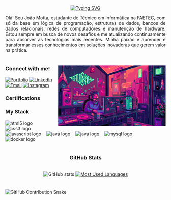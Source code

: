 <div align="center">
  <a href="https://git.io/typing-svg">
    <img src="https://readme-typing-svg.demolab.com?font=Fira+Code&weight=500&size=22&pause=1000&color=c72c3b&center=true&vCenter=true&random=false&width=524&lines=%E2%8A%B9+Bem+vindo+ao+meu+perfil!+%E2%8A%B9" alt="Typing SVG">
  </a>
</div>

<p align="justify">
Olá! Sou João Motta, estudante de Técnico em Informática na FAETEC, com sólida base em lógica de programação, estruturas de dados, bancos de dados relacionais, redes de computadores e manutenção de hardware. Estou sempre em busca de novos desafios e me atualizando continuamente para absorver as tecnologias mais recentes. Minha paixão é aprender e transformar esses conhecimentos em soluções inovadoras que gerem valor na prática.
</p>

  
#

<img align="right" alt="" height="190px" src="./src/study.gif">

<h3 align="left">Connect with me!</h3>

[![Portfolio](https://img.shields.io/badge/Portfolio-c72c3b?style=for-the-badge&logo=todoist&logoColor=white)](https://protocol-motta.vercel.app)
[![LinkedIn](https://img.shields.io/badge/Linkedin-c72c3b?style=for-the-badge&logo=Linkedin&logoColor=white)](https://www.linkedin.com/in/joaodavidferreiradamotta/)
[![Email](https://img.shields.io/badge/EMAIL-c72c3b?style=for-the-badge&logo=Gmail&logoColor=white)](malito:djtegegames@gmail.com)
[![Instagram](https://img.shields.io/badge/Instagram-c72c3b?style=for-the-badge&logo=Instagram&logoColor=white)](https://www.instagram.com/021berlim/)


<h3 align="left">Certifications</h3>
<div align="left">
<div data-iframe-width="150" data-iframe-height="270" data-share-badge-id="64d2638b-523f-4a72-8d72-43ffbf67ff35" data-share-badge-host="https://www.credly.com"></div><script type="text/javascript" async src="//cdn.credly.com/assets/utilities/embed.js"></script>
</div>
<h3 align="left">My Stack</h3>

<div align="left">
  <img src="https://cdn.jsdelivr.net/gh/devicons/devicon/icons/html5/html5-original.svg" height="25" alt="html5 logo"  />
  <img width="8" />
  <img src="https://cdn.jsdelivr.net/gh/devicons/devicon/icons/css3/css3-original.svg" height="25" alt="css3 logo"  />
  <img width="8" />
  <img src="https://cdn.jsdelivr.net/gh/devicons/devicon/icons/javascript/javascript-plain.svg" height="25" alt="javascript logo"  />
  <img width="8" />
  <img src="https://cdn.jsdelivr.net/gh/devicons/devicon/icons/java/java-original.svg" height="25" alt="java logo"  />
  <img width="8" />
  <img src="https://cdn.jsdelivr.net/gh/devicons/devicon/icons/csharp/csharp-original.svg" height="25" alt="java logo"  />
  <img width="8" />
  <img src="https://cdn.jsdelivr.net/gh/devicons/devicon/icons/mysql/mysql-original.svg" height="25" alt="mysql logo"  />
  <img width="8" />
  <img src="https://cdn.jsdelivr.net/gh/devicons/devicon/icons/docker/docker-original.svg" height="25" alt="docker logo"  />
</div>

#

<div style="text-align: center;" align="center">
  <h3>GitHub Stats</h3>
  <br>
  <img src="https://github-readme-stats-git-masterrstaa-rickstaa.vercel.app/api?username=021berlim&hide_title=true&show_icons=true&include_all_commits=false&count_private=true&line_height=25&hide=issues&bg_color=000&title_color=c72c3b&text_color=FFF&border_radius=3&border_color=c72c3b&icon_color=c72c3b&theme=jolly" alt="GitHub stats">

  <a href="https://github.com/021berlim/github-readme-stats">
    <img src="https://github-readme-stats-git-masterrstaa-rickstaa.vercel.app/api/top-langs/?username=021berlim&line_height=10&card_width=290&layout=compact&hide_title=false&count_private=true&langs_count=4&show_icons=true&title_color=c72c3b&hide=html,scss,less&bg_color=000&text_color=8B8B8B&border_radius=3&border_color=c72c3b&count_private=true" alt="Most Used Languages">
  </a>
</div>


#

<picture>
  <source media="(prefers-color-scheme: dark)" srcset="https://raw.githubusercontent.com/021berlim/021berlim/output/github-contribution-grid-snake-dark.svg">
  <source media="(prefers-color-scheme: light)" srcset="https://raw.githubusercontent.com/021berlim/021berlim/output/github-contribution-grid-snake.svg">
  <img alt="GitHub Contribution Snake" src="https://raw.githubusercontent.com/021berlim/021berlim/output/github-contribution-grid-snake.svg">
</picture>


